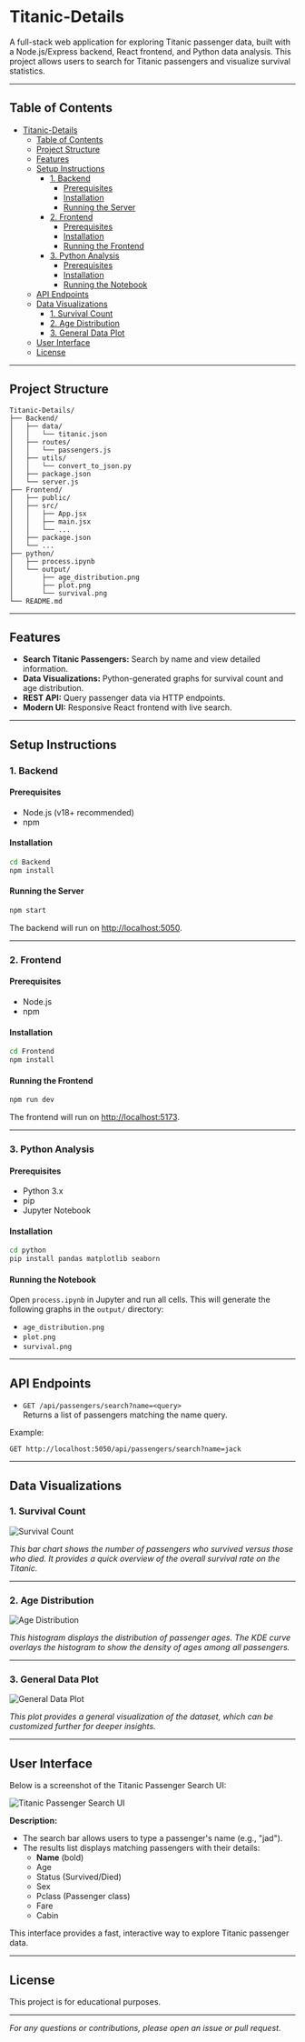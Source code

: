 # Titanic-Details

A full-stack web application for exploring Titanic passenger data, built with a Node.js/Express backend, React frontend, and Python data analysis. This project allows users to search for Titanic passengers and visualize survival statistics.

---

## Table of Contents

- [Titanic-Details](#titanic-details)
  - [Table of Contents](#table-of-contents)
  - [Project Structure](#project-structure)
  - [Features](#features)
  - [Setup Instructions](#setup-instructions)
    - [1. Backend](#1-backend)
      - [Prerequisites](#prerequisites)
      - [Installation](#installation)
      - [Running the Server](#running-the-server)
    - [2. Frontend](#2-frontend)
      - [Prerequisites](#prerequisites-1)
      - [Installation](#installation-1)
      - [Running the Frontend](#running-the-frontend)
    - [3. Python Analysis](#3-python-analysis)
      - [Prerequisites](#prerequisites-2)
      - [Installation](#installation-2)
      - [Running the Notebook](#running-the-notebook)
  - [API Endpoints](#api-endpoints)
  - [Data Visualizations](#data-visualizations)
    - [1. Survival Count](#1-survival-count)
    - [2. Age Distribution](#2-age-distribution)
    - [3. General Data Plot](#3-general-data-plot)
  - [User Interface](#user-interface)
  - [License](#license)

---

## Project Structure

```
Titanic-Details/
├── Backend/
│   ├── data/
│   │   └── titanic.json
│   ├── routes/
│   │   └── passengers.js
│   ├── utils/
│   │   └── convert_to_json.py
│   ├── package.json
│   └── server.js
├── Frontend/
│   ├── public/
│   ├── src/
│   │   ├── App.jsx
│   │   ├── main.jsx
│   │   └── ...
│   ├── package.json
│   └── ...
├── python/
│   ├── process.ipynb
│   └── output/
│       ├── age_distribution.png
│       ├── plot.png
│       └── survival.png
└── README.md
```

---

## Features

- **Search Titanic Passengers:** Search by name and view detailed information.
- **Data Visualizations:** Python-generated graphs for survival count and age distribution.
- **REST API:** Query passenger data via HTTP endpoints.
- **Modern UI:** Responsive React frontend with live search.

---

## Setup Instructions

### 1. Backend

#### Prerequisites

- Node.js (v18+ recommended)
- npm

#### Installation

```bash
cd Backend
npm install
```

#### Running the Server

```bash
npm start
```

The backend will run on [http://localhost:5050](http://localhost:5050).

---

### 2. Frontend

#### Prerequisites

- Node.js
- npm

#### Installation

```bash
cd Frontend
npm install
```

#### Running the Frontend

```bash
npm run dev
```

The frontend will run on [http://localhost:5173](http://localhost:5173).

---

### 3. Python Analysis

#### Prerequisites

- Python 3.x
- pip
- Jupyter Notebook

#### Installation

```bash
cd python
pip install pandas matplotlib seaborn
```

#### Running the Notebook

Open `process.ipynb` in Jupyter and run all cells. This will generate the following graphs in the `output/` directory:

- `age_distribution.png`
- `plot.png`
- `survival.png`

---

## API Endpoints

- `GET /api/passengers/search?name=<query>`  
  Returns a list of passengers matching the name query.

Example:
```http
GET http://localhost:5050/api/passengers/search?name=jack
```

---

## Data Visualizations

### 1. Survival Count

![Survival Count](python/output/survival.png)

*This bar chart shows the number of passengers who survived versus those who died. It provides a quick overview of the overall survival rate on the Titanic.*

---

### 2. Age Distribution

![Age Distribution](python/output/age_distribution.png)

*This histogram displays the distribution of passenger ages. The KDE curve overlays the histogram to show the density of ages among all passengers.*

---

### 3. General Data Plot

![General Data Plot](python/output/plot.png)

*This plot provides a general visualization of the dataset, which can be customized further for deeper insights.*

---
## User Interface

Below is a screenshot of the Titanic Passenger Search UI:

![Titanic Passenger Search UI](./Screenshot.png)

**Description:**

- The search bar allows users to type a passenger's name (e.g., "jad").
- The results list displays matching passengers with their details:
  - **Name** (bold)
  - Age
  - Status (Survived/Died)
  - Sex
  - Pclass (Passenger class)
  - Fare
  - Cabin

This interface provides a fast, interactive way to explore Titanic passenger data.

---

## License

This project is for educational purposes.

---

*For any questions or contributions, please open an issue or pull request.*